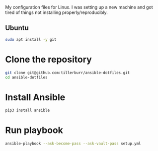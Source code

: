 My configuration files for Linux. I was setting up a new machine and got tired of things
not installing properly/reproducibly.


## Ubuntu

```sh
sudo apt install -y git
```

# Clone the repository

```sh
git clone git@github.com:tillerburr/ansible-dotfiles.git
cd ansible-dotfiles
```

# Install Ansible

```sh
pip3 install ansible
```

# Run playbook

```sh
ansible-playbook --ask-become-pass --ask-vault-pass setup.yml
```
